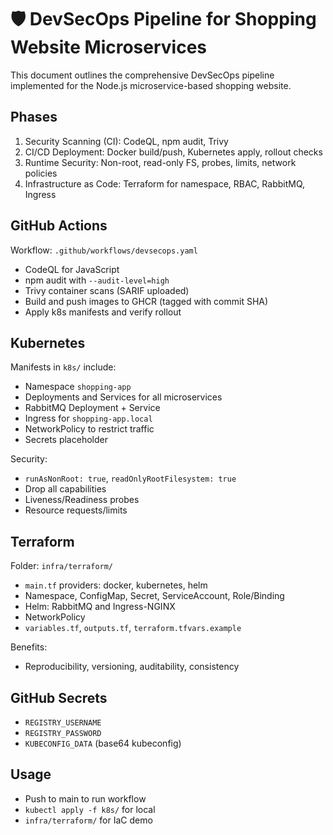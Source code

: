 # 🛡️ DevSecOps Pipeline for Shopping Website Microservices

This document outlines the comprehensive DevSecOps pipeline implemented for the Node.js microservice-based shopping website.

## Phases

1. Security Scanning (CI): CodeQL, npm audit, Trivy
2. CI/CD Deployment: Docker build/push, Kubernetes apply, rollout checks
3. Runtime Security: Non-root, read-only FS, probes, limits, network policies
4. Infrastructure as Code: Terraform for namespace, RBAC, RabbitMQ, Ingress

## GitHub Actions

Workflow: `.github/workflows/devsecops.yaml`
- CodeQL for JavaScript
- npm audit with `--audit-level=high`
- Trivy container scans (SARIF uploaded)
- Build and push images to GHCR (tagged with commit SHA)
- Apply k8s manifests and verify rollout

## Kubernetes

Manifests in `k8s/` include:
- Namespace `shopping-app`
- Deployments and Services for all microservices
- RabbitMQ Deployment + Service
- Ingress for `shopping-app.local`
- NetworkPolicy to restrict traffic
- Secrets placeholder

Security:
- `runAsNonRoot: true`, `readOnlyRootFilesystem: true`
- Drop all capabilities
- Liveness/Readiness probes
- Resource requests/limits

## Terraform

Folder: `infra/terraform/`
- `main.tf` providers: docker, kubernetes, helm
- Namespace, ConfigMap, Secret, ServiceAccount, Role/Binding
- Helm: RabbitMQ and Ingress-NGINX
- NetworkPolicy
- `variables.tf`, `outputs.tf`, `terraform.tfvars.example`

Benefits:
- Reproducibility, versioning, auditability, consistency

## GitHub Secrets

- `REGISTRY_USERNAME`
- `REGISTRY_PASSWORD`
- `KUBECONFIG_DATA` (base64 kubeconfig)

## Usage

- Push to main to run workflow
- `kubectl apply -f k8s/` for local
- `infra/terraform/` for IaC demo


